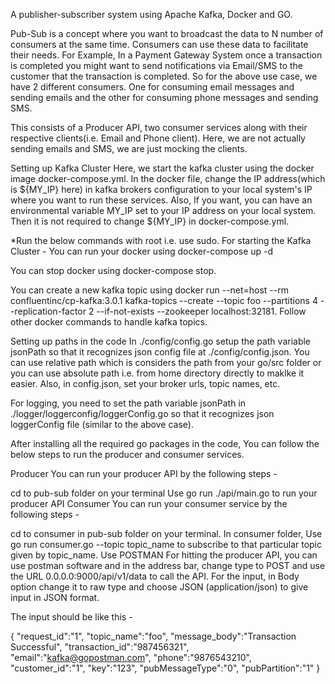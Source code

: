 A publisher-subscriber system using Apache Kafka, Docker and GO.

Pub-Sub is a concept where you want to broadcast the data to N number of consumers at the same time. Consumers can use these data to facilitate their needs. For Example, In a Payment Gateway System once a transaction is completed you might want to send notifications via Email/SMS to the customer that the transaction is completed. So for the above use case, we have 2 different consumers. One for consuming email messages and sending emails and the other for consuming phone messages and sending SMS.

This consists of a Producer API, two consumer services along with their respective clients(i.e. Email and Phone client). Here, we are not actually sending emails and SMS, we are just mocking the clients.




Setting up Kafka Cluster
Here, we start the kafka cluster using the docker image docker-compose.yml. In the docker file, change the IP address(which is ${MY_IP} here) in kafka brokers configuration to your local system's IP where you want to run these services. Also, If you want, you can have an environmental variable MY_IP set to your IP address on your local system. Then it is not required to change ${MY_IP} in docker-compose.yml.

*Run the below commands with root i.e. use sudo. For starting the Kafka Cluster - You can run your docker using docker-compose up -d

You can stop docker using docker-compose stop.

You can create a new kafka topic using docker run --net=host --rm confluentinc/cp-kafka:3.0.1 kafka-topics --create --topic foo --partitions 4 --replication-factor 2 --if-not-exists --zookeeper localhost:32181. Follow other docker commands to handle kafka topics.

Setting up paths in the code
In ./config/config.go setup the path variable jsonPath so that it recognizes json config file at ./config/config.json. You can use relative path which is considers the path from your go/src folder or you can use absolute path i.e. from home directory directly to maklke it easier. Also, in config.json, set your broker urls, topic names, etc.

For logging, you need to set the path variable jsonPath in ./logger/loggerconfig/loggerConfig.go so that it recognizes json loggerConfig file (similar to the above case).

After installing all the required go packages in the code, You can follow the below steps to run the producer and consumer services.

Producer
You can run your producer API by the following steps -

cd to pub-sub folder on your terminal
Use go run ./api/main.go to run your producer API
Consumer
You can run your consumer service by the following steps -

cd to consumer in pub-sub folder on your terminal.
In consumer folder, Use go run consumer.go --topic topic_name to subscribe to that particular topic given by topic_name.
Use POSTMAN
For hitting the producer API, you can use postman software and in the address bar, change type to POST and use the URL 0.0.0.0:9000/api/v1/data to call the API. For the input, in Body option change it to raw type and choose JSON (application/json) to give input in JSON format.

The input should be like this -

{
	"request_id":"1",
	"topic_name":"foo",
	"message_body":"Transaction Successful",
	"transaction_id":"987456321",
	"email":"kafka@gopostman.com",
	"phone":"9876543210",
	"customer_id":"1",
	"key":"123",
	"pubMessageType":"0",
	"pubPartition":"1"
}

